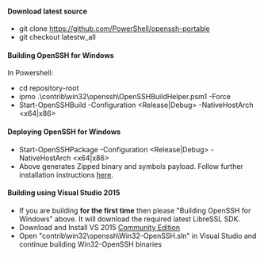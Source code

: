 #### Download latest source
  - git clone https://github.com/PowerShell/openssh-portable
  - git checkout latestw_all

#### Building OpenSSH for Windows
In Powershell:
  - cd repository-root
  - ipmo .\contrib\win32\openssh\OpenSSHBuildHelper.psm1 -Force
  - Start-OpenSSHBuild -Configuration <Release|Debug> -NativeHostArch <x64|x86>

#### Deploying OpenSSH for Windows
  - Start-OpenSSHPackage -Configuration <Release|Debug> -NativeHostArch <x64|x86>
  - Above generates Zipped binary and symbols payload. Follow further installation instructions [here](https://github.com/PowerShell/Win32-OpenSSH/wiki/Install-Win32-OpenSSH).

#### Building using Visual Studio 2015
  - If you are building **for the first time** then please "Building OpenSSH for Windows" above. It will download the required latest LibreSSL SDK.
  - Download and Install VS 2015 [Community Edition](https://www.visualstudio.com/en-us/products/visual-studio-community-vs.aspx)  
  - Open "contrib\win32\openssh\Win32-OpenSSH.sln" in Visual Studio and continue building Win32-OpenSSH binaries

